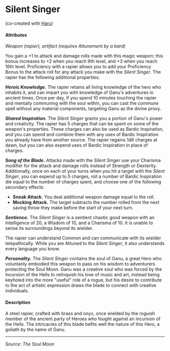 # Silent Singer

(co-created with [Haru](https://twitter.com/200dollarHaru))

#### Attributes

_Weapon (rapier), artifact (requires Attunement by a bard)_

You gain a +1 to attack and damage rolls made with this magic weapon; this bonus increases to +2 when you reach 9th level, and +3 when you reach 16th level. Proficiency with a rapier allows you to add your Proficiency Bonus to the attack roll for any attack you make with the _Silent Singer_. The rapier has the following additional properties.

_**Heroic Knowledge.**_ The rapier retains all living knowledge of the hero who inhabits it, and can impart you with knowledge of Ganu's adventures in ancient times. Once per day, if you spend 10 minutes touching the rapier and mentally communing with the soul within, you can cast the _commune_ spell without any material components, targeting Ganu as the divine proxy.

_**Shared Inspiration.**_ The _Silent Singer_ grants you a portion of Ganu's power and creativity. The rapier has 5 charges that can be spent on some of the weapon's properties. These charges can also be used as Bardic Inspiration, and you can spend and combine them with any uses of Bardic Inspiration you already have from another source. The rapier regains 1d6 charges at dawn, but you can also expend uses of Bardic Inspiration in place of charges.

_**Song of the Blade.**_ Attacks made with the _Silent Singer_ use your Charisma modifier for the attack and damage rolls instead of Strength or Dexterity. Additionally, once on each of your turns when you hit a target with the _Silent Singer_, you can expend up to 5 charges, roll a number of Bardic Inspiration die equal to the number of charges spent, and choose one of the following secondary effects:

- **Sneak Attack.** You deal additional weapon damage equal to the roll.
- **Mocking Attack.** The target subtracts the number rolled from the next saving throw they make before the start of your next turn.

_**Sentience.**_ The _Silent Singer_ is a sentient chaotic good weapon with an Intelligence of 20, a Wisdom of 10, and a Charisma of 10. It is unable to sense its surroundings beyond its wielder.

The rapier can understand Common and can communicate with its wielder telepathically. While you are Attuned to the _Silent Singer_, it also understands every language you know.

_**Personality.**_ The _Silent Singer_ contains the soul of Ganu, a great Hero who voluntarily embodied this weapon to pass on his wisdom to adventurers protecting the Soul Moon. Ganu was a creative soul who was forced by the Incursion of the Hells to relinquish his love of music and art, instead being keyholed into the more "useful" role of a rogue, but his desire to contribute to the act of artistic expression draws the blade to connect with creative individuals.

#### Description

A steel rapier, crafted with brass and onyx, once wielded by the roguish member of the ancient party of Heroes who fought against an incursion of the Hells. The intricacies of this blade befits well the nature of this Hero, a goliath by the name of Ganu.

---

_Source: The Soul Moon_
